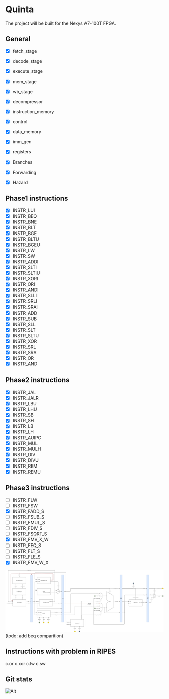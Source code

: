 # Quinta

The project will be built for the Nexys A7-100T FPGA.

## General

- [x] fetch_stage
- [x] decode_stage
- [x] execute_stage
- [x] mem_stage
- [x] wb_stage

- [x] decompressor
- [x] instruction_memory
- [x] control
- [x] data_memory
- [x] imm_gen
- [x] registers

- [x] Branches
- [x] Forwarding
- [x] Hazard

## Phase1 instructions

- [x] INSTR_LUI
- [x] INSTR_BEQ
- [x] INSTR_BNE
- [x] INSTR_BLT
- [x] INSTR_BGE
- [x] INSTR_BLTU
- [x] INSTR_BGEU
- [x] INSTR_LW
- [x] INSTR_SW
- [x] INSTR_ADDI
- [x] INSTR_SLTI
- [x] INSTR_SLTIU
- [x] INSTR_XORI
- [x] INSTR_ORI
- [x] INSTR_ANDI
- [x] INSTR_SLLI
- [x] INSTR_SRLI
- [x] INSTR_SRAI
- [x] INSTR_ADD
- [x] INSTR_SUB
- [x] INSTR_SLL
- [x] INSTR_SLT
- [x] INSTR_SLTU
- [x] INSTR_XOR
- [x] INSTR_SRL
- [x] INSTR_SRA
- [x] INSTR_OR
- [x] INSTR_AND

## Phase2 instructions

- [x] INSTR_JAL
- [x] INSTR_JALR
- [x] INSTR_LBU
- [x] INSTR_LHU
- [x] INSTR_SB
- [x] INSTR_SH
- [x] INSTR_LB
- [x] INSTR_LH
- [x] INSTR_AUIPC
- [x] INSTR_MUL
- [x] INSTR_MULH
- [x] INSTR_DIV
- [x] INSTR_DIVU
- [x] INSTR_REM
- [x] INSTR_REMU

## Phase3 instructions

- [ ] INSTR_FLW
- [ ] INSTR_FSW
- [x] INSTR_FADD_S
- [ ] INSTR_FSUB_S
- [ ] INSTR_FMUL_S
- [ ] INSTR_FDIV_S
- [ ] INSTR_FSQRT_S
- [x] INSTR_FMV_X_W
- [ ] INSTR_FEQ_S
- [ ] INSTR_FLT_S
- [ ] INSTR_FLE_S
- [x] INSTR_FMV_W_X

![Block Diagram](/doc/overview_riscV.png)
(todo: add beq comparition)

## Instructions with problem in RIPES

c.or
c.xor
c.lw
c.sw

## Git stats

![Alt](https://repobeats.axiom.co/api/embed/8cecad938df30ff41abc7afbe6f5f0a3571eab39.svg "Repobeats analytics image")
